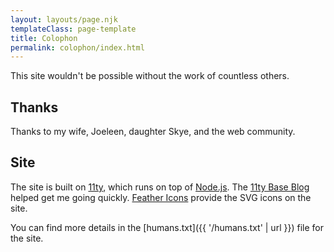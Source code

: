 ```yaml
---
layout: layouts/page.njk
templateClass: page-template
title: Colophon
permalink: colophon/index.html
---
```


This site wouldn't be possible without the work of countless others.

## Thanks
Thanks to my wife, Joeleen, daughter Skye, and the web community.

## Site
The site is built on [11ty](https://www.11ty.io/), which runs on top of [Node.js](https://nodejs.org/en/). The [11ty Base Blog](https://github.com/11ty/eleventy-base-blog) helped get me going quickly. [Feather Icons](https://feathericons.com/) provide the SVG icons on the site.

You can find more details in the [humans.txt]({{ '/humans.txt' | url }}) file for the site.